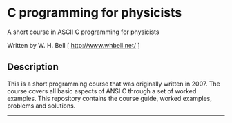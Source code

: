 C programming for physicists
============================

A short course in ASCII C programming for physicists

Written by W. H. Bell [ http://www.whbell.net/ ]

Description
-----------

This is a short programming course that was originally written in 2007.  The course covers all basic 
aspects of ANSI C through a set of worked examples.  This repository contains the course guide, worked 
examples, problems and solutions.

------------------------------------------------------
